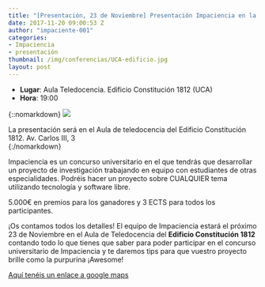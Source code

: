 ```yaml
---
title: "[Presentación, 23 de Noviembre] Presentación Impaciencia en la Universidad de Cádiz"
date: 2017-11-20 09:00:53 Z
author: "impaciente-001"
categories:
- Impaciencia
- presentación
thumbnail: /img/conferencias/UCA-edificio.jpg
layout: post
---
```


- **Lugar**: Aula Teledocencia. Edificio Constitución 1812 (UCA)
- **Hora**: 19:00

{::nomarkdown}
<img src="{{ site.baseurl }}/img/conferencias/UCA-edificio.jpg">
<div class="piefoto"> La presentación será en el Aula de teledocencia del Edificio Constitución 1812. Av. Carlos III, 3 </div>
{:/nomarkdown}

Impaciencia es un concurso universitario en el que tendrás que desarrollar un proyecto de investigación trabajando en equipo con estudiantes de otras especialidades. Podréis hacer un proyecto sobre CUALQUIER tema utilizando tecnología y software libre.

5.000€ en premios para los ganadores y 3 ECTS para todos los participantes.

¡Os contamos todos los detalles! El equipo de Impaciencia estará el próximo 23 de Noviembre en el Aula de Teledocencia del **Edificio Constitución 1812** contando todo lo que tienes que saber para poder participar en el concurso universitario de Impaciencia y te daremos tips para que vuestro proyecto brille como la purpurina ¡Awesome!

[Aquí tenéis un enlace a google maps](https://www.google.es/maps/place/Edificio+Constituci%C3%B3n+1812/@36.5368787,-6.3719045,12z/data=!4m8!1m2!2m1!1sedificio+constituci%C3%B3n!3m4!1s0xd0dd15d8f8943d1:0xf82d9696be249e4!8m2!3d36.5368787!4d-6.3018667)
